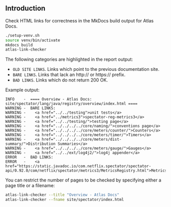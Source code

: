 ## Introduction

Check HTML links for correctness in the MkDocs build output for Atlas Docs.

```bash
./setup-venv.sh
source venv/bin/activate
mkdocs build
atlas-link-checker
```

The following categories are highlighted in the report output:

* `OLD SITE LINKS`. Links which point to the previous documentation site.
* `BARE LINKS`. Links that lack an http:// or https:// prefix.
* `BAD LINKS`. Links which do not return 200 OK.

Example output:

```
INFO    -  ==== Overview - Atlas Docs: site/spectator/lang/java/registry/overview/index.html ====
WARNING -  BARE LINKS:
WARNING -    <a href="../../testing">unit tests</a>
WARNING -    <a href="../metrics3">spectator-reg-metrics3</a>
WARNING -    <a href="../../testing/">testing page</a>
WARNING -    <a href="../../../../core/naming/">conventions page</a>
WARNING -    <a href="../../../../core/meters/counter/">Counters</a>
WARNING -    <a href="../../../../core/meters/timer/">Timers</a>
WARNING -    <a href="../../../../core/meters/dist-summary/">Distribution Summaries</a>
WARNING -    <a href="../../../../core/meters/gauge/">Gauges</a>
WARNING -    <a href="../../ext/log4j2/">log4j appender</a>
ERROR   -  BAD LINKS:
ERROR   -    <a href="https://static.javadoc.io/com.netflix.spectator/spectator-api/0.92.0/com/netflix/spectator/metrics3/MetricsRegistry.html">MetricsRegistry</a>
```

You can restrict the number of pages to be checked by specifying either a page title or a
filename:

```bash
atlas-link-checker --title "Overview - Atlas Docs"
atlas-link-checker --fname site/spectator/index.html
```
